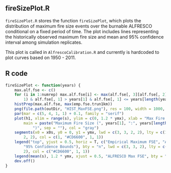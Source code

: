 


##
##
## fireSizePlot.R

`fireSizePlot.R` stores the function `fireSizePlot`, which plots the distribution of maximum fire size events over the burnable ALFRESCO conditional on a fixed period of time.
The plot includes lines representing the historically observed maximum fire size and mean and 95% confidence interval among simulation replicates.

This plot is called in `AlfrescoCalibration.R` and currently is hardcoded to plot curves based on 1950 - 2011.

## R code


```r
fireSizePlot <- function(years) {
    max.alf.fse <- c()
    for (i in 1:numrep) max.alf.fse[i] <- max(alf.fse[, 3][alf.fse[, 2] == (i - 
        1) & alf.fse[, 1] > years[1] & alf.fse[, 1] <= years[length(years)]])
    histPrep(max.alf.fse, max(emp.fse.trun1km))
    png(file.path(outDir, "HIST_MaxFSE.png"), res = 100, width = 1000, height = 800)
    par(mar = c(5, 4, 1, 1) + 0.1, family = "serif")
    plot(h1, xlim = range(s), ylim = c(0, 1.2 * ymx), xlab = "Max Fire Size", 
        main = paste("Maximum Fire Size (", years[1], ":", years[length(years)], 
            ")", sep = ""), col = "gray")
    segments(x0 = x0s, y0 = 0, y1 = ymx, lwd = c(3, 3, 2, 2), lty = c(1, 1, 
        2, 2), col = c(1, "#CD6600", 1, 1))
    legend("top", yjust = 0.5, horiz = T, c("Empirical Maximum FSE", "ALFRESCO Mean Max FSE", 
        "95% Confidence Bounds"), bty = "n", lwd = c(3, 3, 2), lty = c(1, 1, 
        2), col = c("#CD6600", 1, 1))
    legend(mean(s), 1.2 * ymx, xjust = 0.5, "ALFRESCO Max FSE", bty = "n", fill = "gray")
    dev.off()
}
```
